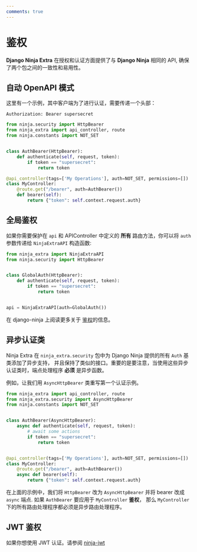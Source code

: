 ```yaml
---
comments: true
---
```

# **鉴权**

**Django Ninja Extra** 在授权和认证方面提供了与 **Django Ninja** 相同的 API, 确保了两个包之间的一致性和易用性。

## **自动 OpenAPI 模式**

这里有一个示例，其中客户端为了进行认证，需要传递一个头部：

`Authorization: Bearer supersecret`

```Python
from ninja.security import HttpBearer
from ninja_extra import api_controller, route
from ninja.constants import NOT_SET


class AuthBearer(HttpBearer):
    def authenticate(self, request, token):
        if token == "supersecret":
            return token

@api_controller(tags=['My Operations'], auth=NOT_SET, permissions=[])
class MyController:
    @route.get("/bearer", auth=AuthBearer())
    def bearer(self):
        return {"token": self.context.request.auth}

```

## **全局鉴权** 

如果你需要保护在  `api` 和 APIController 中定义的 **所有** 路由方法，你可以将 `auth` 参数传递给 `NinjaExtraAPI` 构造函数:


```Python
from ninja_extra import NinjaExtraAPI
from ninja.security import HttpBearer


class GlobalAuth(HttpBearer):
    def authenticate(self, request, token):
        if token == "supersecret":
            return token


api = NinjaExtraAPI(auth=GlobalAuth())

```
在 django-ninja 上阅读更多关于 [鉴权](https://django-ninja.cn/guides/authentication/)的信息。

## 异步认证类

Ninja Extra 在 `ninja_extra.security` 包中为 Django Ninja 提供的所有 `Auth` 基类添加了异步支持，
并且保持了类似的接口。重要的是要注意，当使用这些异步认证类时，端点处理程序 **必须** 是异步函数。

例如，让我们用 `AsyncHttpBearer` 类重写第一个认证示例。

```Python
from ninja_extra import api_controller, route
from ninja_extra.security import AsyncHttpBearer
from ninja.constants import NOT_SET


class AuthBearer(AsyncHttpBearer):
    async def authenticate(self, request, token):
        # await some actions
        if token == "supersecret":
            return token


@api_controller(tags=['My Operations'], auth=NOT_SET, permissions=[])
class MyController:
    @route.get("/bearer", auth=AuthBearer())
    async def bearer(self):
        return {"token": self.context.request.auth}

```
在上面的示例中，我们将 `HttpBearer` 改为 `AsyncHttpBearer` 并将 bearer 改成 `async` 端点. 
如果 `AuthBearer` 要应用于 `MyController` **鉴权**， 那么 `MyController` 下的所有路由处理程序都必须是异步路由处理程序。


## **JWT 鉴权**
如果你想使用 JWT 认证。请参阅 [ninja-jwt](https://pypi.org/project/django-ninja-jwt/)
